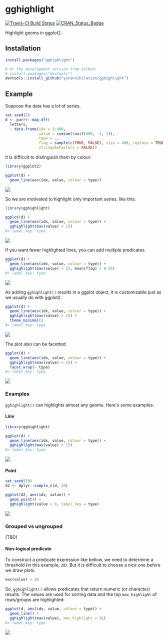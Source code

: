 
<!-- README.md is generated from README.Rmd. Please edit that file -->
gghighlight
===========

[![Travis-CI Build Status](https://travis-ci.org/yutannihilation/gghighlight.svg?branch=master)](https://travis-ci.org/yutannihilation/gghighlight) [![CRAN\_Status\_Badge](https://www.r-pkg.org/badges/version/gghighlight)](https://cran.r-project.org/package=gghighlight)

Highlight geoms in ggplot2.

Installation
------------

``` r
install.packages("gghighlight")

# Or the development version from GitHub:
# install.packages("devtools")
devtools::install_github("yutannihilation/gghighlight")
```

Example
-------

Suppose the data has a lot of series.

``` r
set.seed(2)
d <- purrr::map_dfr(
  letters,
  ~ data.frame(idx = 1:400,
               value = cumsum(runif(400, -1, 1)),
               type = .,
               flag = sample(c(TRUE, FALSE), size = 400, replace = TRUE),
               stringsAsFactors = FALSE))
```

It is difficult to distinguish them by colour.

``` r
library(ggplot2)

ggplot(d) +
  geom_line(aes(idx, value, colour = type))
```

![](man/figures/README-ggplot-too-many-1.png)

So we are motivated to highlight only important series, like this:

``` r
library(gghighlight)

ggplot(d) +
  geom_line(aes(idx, value, colour = type)) +
  gghighlight(max(value) > 15)
#> label_key: type
```

![](man/figures/README-gghighlight-line-1.png)

If you want fewer highlighted lines, you can add multiple predicates.

``` r
ggplot(d) +
  geom_line(aes(idx, value, colour = type)) +
  gghighlight(max(value) > 15, mean(flag) > 0.55)
#> label_key: type
```

![](man/figures/README-gghighlight-line2-1.png)

As adding `gghighlight()` results in a ggplot object, it is customizable just as we usually do with ggplot2.

``` r
ggplot(d) +
  geom_line(aes(idx, value, colour = type)) +
  gghighlight(max(value) > 15) +
  theme_minimal()
#> label_key: type
```

![](man/figures/README-gghighlight-line-theme-1.png)

The plot also can be facetted:

``` r
ggplot(d) +
  geom_line(aes(idx, value, colour = type)) +
  gghighlight(max(value) > 15) +
  facet_wrap(~ type)
#> label_key: type
```

![](man/figures/README-gghighlight-line-facet-1.png)

### Examples

`gghighlight()` can highlights almost any geoms. Here's some examples:

#### Line

``` r
library(gghighlight)

ggplot(d) +
  geom_line(aes(idx, value, colour = type)) +
  gghighlight(max(value) > 15)
#> label_key: type
```

![](man/figures/README-unnamed-chunk-2-1.png)

#### Point

``` r
set.seed(10)
d2 <- dplyr::sample_n(d, 20)

ggplot(d2, aes(idx, value)) +
  geom_point() +
  gghighlight(value > 0, label_key = type)
```

![](man/figures/README-gghighlight-point-1.png)

### Grouped vs ungrouped

(TBD)

#### Non-logical predicate

To construct a predicate expression like bellow, we need to determine a threshold (in this example, `20`). But it is difficult to choose a nice one before we draw plots.

``` r
max(value) > 20
```

So, `gghighlight()` allows predicates that return numeric (or character) results. The values are used for sorting data and the top `max_highlight` of rows/groups are highlighted:

``` r
ggplot(d, aes(idx, value, colour = type)) +
  geom_line() +
  gghighlight(max(value), max_highlight = 5L)
#> label_key: type
```

![](man/figures/README-numeric-highlight-1.png)
